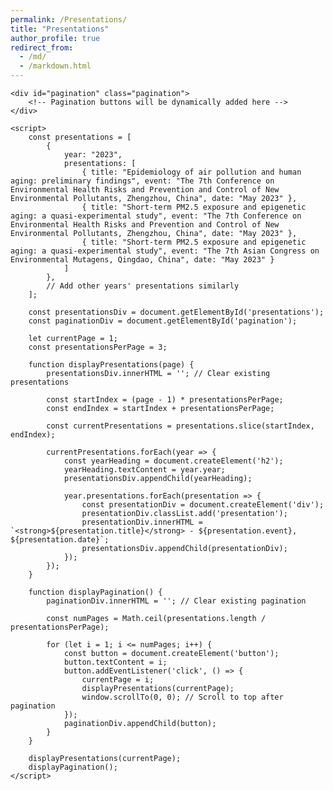 ```yaml
---
permalink: /Presentations/
title: "Presentations"
author_profile: true
redirect_from: 
  - /md/
  - /markdown.html
---
```


<!DOCTYPE html>
<html lang="en">
<head>
    <meta charset="UTF-8">
    <meta name="viewport" content="width=device-width, initial-scale=1.0">
    <title>Presentations</title>
    <style>
        /* Add your CSS styling here */
        .presentation {
            margin-bottom: 20px;
        }
        .pagination {
            margin-top: 20px;
        }
    </style>
</head>
<body>
    <div id="presentations">
        <!-- Presentations will be dynamically added here -->
    </div>

    <div id="pagination" class="pagination">
        <!-- Pagination buttons will be dynamically added here -->
    </div>

    <script>
        const presentations = [
            {
                year: "2023",
                presentations: [
                    { title: "Epidemiology of air pollution and human aging: preliminary findings", event: "The 7th Conference on Environmental Health Risks and Prevention and Control of New Environmental Pollutants, Zhengzhou, China", date: "May 2023" },
                    { title: "Short-term PM2.5 exposure and epigenetic aging: a quasi-experimental study", event: "The 7th Conference on Environmental Health Risks and Prevention and Control of New Environmental Pollutants, Zhengzhou, China", date: "May 2023" },
                    { title: "Short-term PM2.5 exposure and epigenetic aging: a quasi-experimental study", event: "The 7th Asian Congress on Environmental Mutagens, Qingdao, China", date: "May 2023" }
                ]
            },
            // Add other years' presentations similarly
        ];

        const presentationsDiv = document.getElementById('presentations');
        const paginationDiv = document.getElementById('pagination');

        let currentPage = 1;
        const presentationsPerPage = 3;

        function displayPresentations(page) {
            presentationsDiv.innerHTML = ''; // Clear existing presentations

            const startIndex = (page - 1) * presentationsPerPage;
            const endIndex = startIndex + presentationsPerPage;

            const currentPresentations = presentations.slice(startIndex, endIndex);

            currentPresentations.forEach(year => {
                const yearHeading = document.createElement('h2');
                yearHeading.textContent = year.year;
                presentationsDiv.appendChild(yearHeading);

                year.presentations.forEach(presentation => {
                    const presentationDiv = document.createElement('div');
                    presentationDiv.classList.add('presentation');
                    presentationDiv.innerHTML = `<strong>${presentation.title}</strong> - ${presentation.event}, ${presentation.date}`;
                    presentationsDiv.appendChild(presentationDiv);
                });
            });
        }

        function displayPagination() {
            paginationDiv.innerHTML = ''; // Clear existing pagination

            const numPages = Math.ceil(presentations.length / presentationsPerPage);

            for (let i = 1; i <= numPages; i++) {
                const button = document.createElement('button');
                button.textContent = i;
                button.addEventListener('click', () => {
                    currentPage = i;
                    displayPresentations(currentPage);
                    window.scrollTo(0, 0); // Scroll to top after pagination
                });
                paginationDiv.appendChild(button);
            }
        }

        displayPresentations(currentPage);
        displayPagination();
    </script>
</body>
</html>
